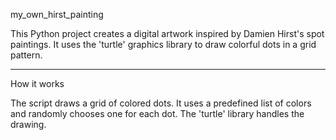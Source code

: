 my_own_hirst_painting

This Python project creates a digital artwork inspired by Damien Hirst's spot paintings. It uses the 'turtle' graphics library to draw colorful dots in a grid pattern.
*********************************************
How it works

The script draws a grid of colored dots. It uses a predefined list of colors and randomly chooses one for each dot. The 'turtle' library handles the drawing.
